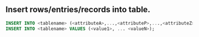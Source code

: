 ## Insert rows/entries/records into table.
```SQL
INSERT INTO <tablename> (<attributeA>,...,<attributeP>,...,<attributeZ>) VALUES (<valueA>,...,<valueP>,...,<valueZ>);
INSERT INTO <tablename> VALUES (<value1>, ... <valueN>);
```

<!-- ```SQL```
```SQL```
```SQL```
```SQL```
```SQL```
```SQL```
```SQL``` -->